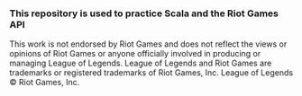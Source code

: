 ### This repository is used to practice Scala and the Riot Games API

This work is not endorsed by Riot Games and does not reflect the views or opinions of Riot Games
or anyone officially involved in producing or managing League of Legends. League of Legends and Riot Games are
trademarks or registered trademarks of Riot Games, Inc. League of Legends © Riot Games, Inc.
